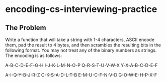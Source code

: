 # encoding-cs-interviewing-practice

## The Problem
Write a function that will take a string with 1-4 characters, ASCII encode them, pad the result to 4 bytes, and then scrambles the resulting bits in the following format. You may not treat any of the binary numbers as strings. The encoding is as follows:

A-B-C-D-E-F-G-H I-J-K-L-M-N-O-P Q-R-S-T-U-V-W-X Y-X-A-B-C-D-E-F

A-I-Q-Y-B-J-R-Z C-K-S-A-D-L-T-B E-M-U-C-F-N-V-D G-O-W-E-H-P-X-F
